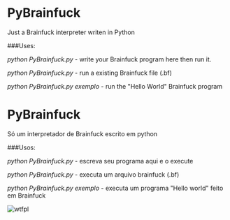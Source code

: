 # PyBrainfuck
Just a Brainfuck interpreter writen in Python

###Uses:

*python PyBrainfuck.py* -
write your Brainfuck program here then run it.

*python PyBrainfuck.py <File>* -
run a existing Brainfuck file (.bf)

*python PyBrainfuck.py exemplo* -
run the "Hello World" Brainfuck program


# PyBrainfuck
Só um interpretador de Brainfuck escrito em python

###Usos:

*python PyBrainfuck.py* -
escreva seu programa aqui e o execute

*python PyBrainfuck.py <arquivo>* -
executa um arquivo brainfuck (.bf)

*python PyBrainfuck.py exemplo* -
executa um programa "Hello world" feito em Brainfuck


![wtfpl](http://www.wtfpl.net/wp-content/uploads/2012/12/wtfpl-badge-1.png)
